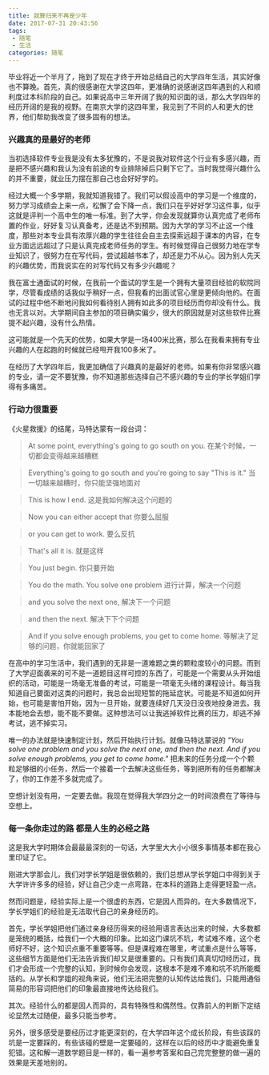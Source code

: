 ```yaml
---
title: 就算归来不再是少年
date: 2017-07-31 20:43:56
tags: 
 - 随笔
 - 生活
categories: 随笔
---
```


毕业将近一个半月了，拖到了现在才终于开始总结自己的大学四年生活，其实好像也不算晚。首先，真的很感谢在大学这四年，更准确的说感谢这四年遇到的人和顺利度过本科阶段的自己。如果说高中三年开阔了我的知识面的话，那么大学四年的经历开阔的是我的视野。在南京大学的这四年里，我见到了不同的人和更大的世界，他们帮助我改变了很多固有的想法。
<!-- more --> 
### 兴趣真的是最好的老师

当初选择软件专业我是没有太多犹豫的，不是说我对软件这个行业有多感兴趣，而是把不感兴趣和我认为没有前途的专业排除掉后只剩下它了。当时我觉得兴趣什么的并不重要，就业压力摆在那自己也会好好学的。

经过大概一个多学期，我就知道我错了。我们可以假设高中的学习是一个维度的，努力学习成绩会上来一点，松懈了会下降一点，我们只在乎好好学习这件事，似乎这就是评判一个高中生的唯一标准。到了大学，你会发现就算你认真完成了老师布置的作业，好好复习认真备考，还是达不到预期。因为大学的学习不止这一个维度，那些对本专业具有浓厚兴趣的学生往往会自主去探索远超于课本的内容，在专业方面远远超过了只是认真完成老师任务的学生。有时候觉得自己很努力地在学专业知识了，很努力在在写代码，尝试超越书本了，却还是力不从心。因为别人先天的兴趣优势，而我说实在的对写代码又有多少兴趣呢？

我在富士通面试的时候，在我前一个面试的学生是一个拥有大量项目经验的软院同学，尽管看成绩的话我似乎稍好一点，但我看的出面试官心里是更倾向他的。在面试的过程中他不断地问我如何看待别人拥有如此多的项目经历而你却没有什么。我也无言以对。大学期间自主参加的项目确实偏少，很大的原因就是对这些软件比赛提不起兴趣，没有什么热情。

这可能就是一个先天的优势，如果大学是一场400米比赛，那么在我看来拥有专业兴趣的人在起跑的时候就已经甩开我100多米了。

在经历了大学四年后，我更加确信了兴趣真的是最好的老师。如果有你非常感兴趣的专业，请一定不要犹豫，你不知道那些选择自己不感兴趣的专业的学长学姐们学得有多痛苦。

### 行动力很重要

《火星救援》的结尾，马特达蒙有一段台词：

> At some point, everything's going to go south on you.
> 在某个时候，一切都会变得越来越糟糕

> Everything's going to go south and you're going to say "This is it."
> 当一切越来越糟时，你只能坚强地面对

> This is how I end.
> 这是我如何解决这个问题的

> Now you can either accept that
> 你要么屈服

> or you can get to work.
> 要么反抗

> That's all it is.
> 就是这样

> You just begin.
> 你只要开始

> You do the math. You solve one problem
> 进行计算，解决一个问题

> and you solve the next one,
> 解决下一个问题

> and then the next.
> 解决下下个问题

> And if you solve enough problems, you get to come home.
> 等解决了足够的问题，你就能回家了

在高中的学习生活中，我们遇到的无非是一道难题之类的颗粒度较小的问题。而到了大学迎面袭来的可不是一道题目这样可控的东西了，可能是一个需要从头开始组织的活动，可能是一场毫无准备的考试，可能是一项毫无头绪的课程设计。每当我知道自己要面对这类的问题时，我总会出现短暂的拖延症状。可能是不知道如何开始，也可能是害怕开始，因为一旦开始，就要连续好几天没日没夜地投身进去。我本能地会去想，能不能不要做。这种想法可以让我逃掉软件比赛的压力，却逃不掉考试，逃不掉实习。

唯一的办法就是快速制定计划，然后开始执行计划。就像马特达蒙说的 *"You solve one problem and you solve the next one, and then the next. And if you solve enough problems, you get to come home."* 把未来的任务分成一个个颗粒足够细的小任务，然后一个接着一个去解决这些任务，等到把所有的任务都解决了，你的工作差不多就完成了。

空想计划没有用，一定要去做。我现在觉得我大学四分之一的时间浪费在了等待与空想上。

### 每一条你走过的路 都是人生的必经之路

这是我大学时期体会最最最深刻的一句话，大学里大大小小很多事情基本都在我心里印证了它。

刚进大学那会儿，我们对学长学姐是很依赖的，我们总想从学长学姐口中得到关于大学许许多多的经验，好让自己少走一点弯路，在本科的道路上走得更轻盈一点。

然而问题是，经验实际上是一个很虚的东西，它是因人而异的。在大多数情况下，学长学姐们的经验是无法取代自己的亲身经历的。

首先，学长学姐把他们通过亲身经历得来的经验用语言表达出来的时候，大多数都是笼统的概括，给我们一个大概的印象。比如这门课坑不坑，考试难不难，这个老师好不好，这个知识点重不重要等等。但是课程难在哪里，考试重点是什么等等，这些细节方面是他们无法告诉我们却又是很重要的。只有我们真真切切经历过，我们才会形成一个完整的认知，到时候你会发现，这根本不是难不难和坑不坑所能概括的。从学长和学姐的视角来说，他们无法把完整的认知传达给我们，只能用通俗简易的形容词把他们的印象最直接地传达给我们。

其次。经验什么的都是因人而异的，具有特殊性和偶然性。仅靠前人的判断下定结论显然太过随便，最多只能当参考。

另外，很多感受是要经历过才能更深刻的，在大学四年这个成长阶段，有些该踩的坑是一定要踩的，有些该碰的壁是一定要碰的，这样在以后的经历中才能避免重复犯错。这和解一道数学题目是一样的，看一遍参考答案和自己完完整整的做一遍的效果是天差地别的。